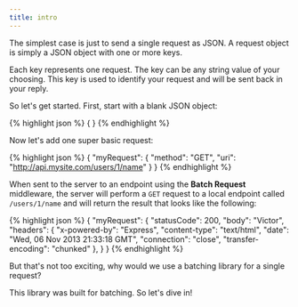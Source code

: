 ```yaml
---
title: intro
---
```


The simplest case is just to send a single request as JSON. A request object is simply a JSON object with one or more keys.

Each key represents one request. The key can be any string value of your choosing. This key is used to identify your request and will be sent back in your reply.

So let's get started. First, start with a blank JSON object:

{% highlight json %}
{ 
}
{% endhighlight %}

Now let's add one super basic request:

{% highlight json %}
{
    "myRequest": {
        "method": "GET",
        "uri": "http://api.mysite.com/users/1/name"
    }
}
{% endhighlight %}

When sent to the server to an endpoint using the **Batch Request** middleware, the server will perform a `GET` request to a local endpoint called `/users/1/name` and will return the result that looks like the following:

{% highlight json %}
{
    "myRequest": {
        "statusCode": 200,
        "body": "Victor",
        "headers": {
            "x-powered-by": "Express",
            "content-type": "text/html",
            "date": "Wed, 06 Nov 2013 21:33:18 GMT",
            "connection": "close",
            "transfer-encoding": "chunked"
        },
    }
}
{% endhighlight %}

But that's not too exciting, why would we use a batching library for a single request?

This library was built for batching. So let's dive in!
